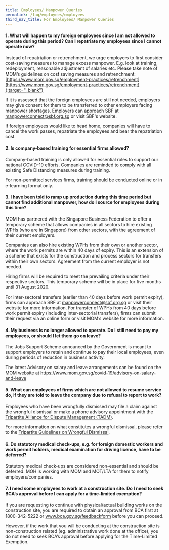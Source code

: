 ```yaml
---
title: Employees/ Manpower Queries
permalink: /faq/employees/employees
third_nav_title: For Employees/ Manpower Queries
---
```


#### **1. What will happen to my foreign employees since I am not allowed to operate during this period? Can I repatriate my employees since I cannot operate now?**
Instead of repatriation or retrenchment, we urge employers to first consider cost-saving measures to manage excess manpower. E.g. look at training, redeployment, reasonable adjustment of salaries etc. Please take note of MOM’s guidelines on cost saving measures and retrenchment: [https://www.mom.gov.sg/employment-practices/retrenchment](https://www.mom.gov.sg/employment-practices/retrenchment){:target="_blank"}

If it is assessed that the foreign employees are still not needed, employers may give consent for them to be transferred to other employers facing manpower shortages. Employers can approach SBF at <a href = "mailto: manpowerconnect@sbf.org.sg">manpowerconnect@sbf.org.sg</a> or visit SBF's website.

If foreign employees would like to head home, companies will have to cancel the work passes, repatriate the employees and bear the repatriation cost.

#### **2. Is company-based training for essential firms allowed?**
Company-based training is only allowed for essential roles to support our national COVID-19 efforts. Companies are reminded to comply with all existing Safe Distancing measures during training.

For non-permitted services firms, training should be conducted online or in e-learning format only.

#### **3. I have been told to ramp up production during this time period but cannot find additional manpower, how do I source for employees during this time?**
MOM has partnered with the Singapore Business Federation to offer a temporary scheme that allows companies in all sectors to hire existing WPHs (who are in Singapore) from other sectors, with the agreement of their current employers. 

Companies can also hire existing WPHs from their own or another sector, where the work permits are within 40 days of expiry. This is an extension of a scheme that exists for the construction and process sectors for transfers within their own sectors. Agreement from the current employer is not needed. 

Hiring firms will be required to meet the prevailing criteria under their respective sectors. This temporary scheme will be in place for five months until 31 August 2020. 

For inter-sectoral transfers (earlier than 40 days before work permit expiry), firms can approach SBF at <a href = "mailto: manpowerconnect@sbf.org.sg">manpowerconnect@sbf.org.sg</a> or visit their website for more information. For transfer of WPHs from 40 days before work permit expiry (including inter-sectorial transfers), firms can submit their request via an online form or visit MOM’s website for more information.

#### **4. My business is no longer allowed to operate. Do I still need to pay my employees, or should I let them go on leave?**
The Jobs Support Scheme announced by the Government is meant to support employers to retain and continue to pay their local employees, even during periods of reduction in business activity.

The latest Advisory on salary and leave arrangements can be found on the MOM website at <a href="https://www.mom.gov.sg/covid-19/advisory-on-salary-and-leave" target="_blank">https://www.mom.gov.sg/covid-19/advisory-on-salary-and-leave</a>

#### **5. What can employees of firms which are not allowed to resume service do, if they are told to leave the company due to refusal to report to work?**
Employees who have been wrongfully dismissed may file a claim against the wrongful dismissal or make a phone advisory appointment with the <a href="https://www.tal.sg/tadm/eServices" target="_blank">Tripartite Alliance for Dispute Management (TADM)</a>.

For more information on what constitutes a wrongful dismissal, please refer to the <a href="https://www.mom.gov.sg/employment-practices/termination-of-employment/unfair-dismissal#what-is-a-wrongful-dismissal" target="_blank">Tripartite Guidelines on Wrongful Dismissal</a>.

#### **6. Do statutory medical check-ups, e.g. for foreign domestic workers and work permit holders, medical examination for driving licence, have to be deferred?**
Statutory medical check-ups are considered non-essential and should be deferred. MOH is working with MOM and MOT/LTA for them to notify employers/companies.

#### **7. I need some employees to work at a construction site. Do I need to seek BCA’s approval before I can apply for a time-limited exemption?**
If you are requesting to continue with physical/actual building works on the construction site, you are required to obtain an approval from BCA first at 1800-342-5222 or <a href="https://www.bca.gov.sg/feedbackform" target="_blank">www.bca.gov.sg/feedbackform</a> before you can proceed.

However, if the work that you will be conducting at the construction site is non-construction related (eg. administrative work done at the office), you do not need to seek BCA’s approval before applying for the Time-Limited Exemption. 
